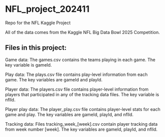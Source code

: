 # NFL_project_202411
Repo for the NFL Kaggle Project

All of the data comes from the Kaggle NFL Big Data Bowl 2025 Competition.

## Files in this project:
Game data: The games.csv contains the teams playing in each game. The key variable is gameId.

Play data: The plays.csv file contains play-level information from each game. The key variables are gameId and playId.

Player data: The players.csv file contains player-level information from players that participated in any of the tracking data files. The key variable is nflId.

Player play data: The player_play.csv file contains player-level stats for each game and play. The key variables are gameId, playId, and nflId.

Tracking data: Files tracking_week_[week].csv contain player tracking data from week number [week]. The key variables are gameId, playId, and nflId.
